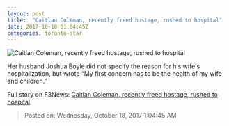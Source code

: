 ```yaml
---
layout: post
title:  "Caitlan Coleman, recently freed hostage, rushed to hospital"
date: 2017-10-18 01:04:45Z
categories: toronto-star
---
```


![Caitlan Coleman, recently freed hostage, rushed to hospital](https://www.thestar.com/content/dam/thestar/news/canada/2017/10/17/caitlan-coleman-recently-freed-hostage-rushed-to-hospital/boyles.jpg)

Her husband Joshua Boyle did not specify the reason for his wife's hospitalization, but wrote “My first concern has to be the health of my wife and children.”


Full story on F3News: [Caitlan Coleman, recently freed hostage, rushed to hospital](http://www.f3nws.com/n/ufdZUD)

> Posted on: Wednesday, October 18, 2017 1:04:45 AM
